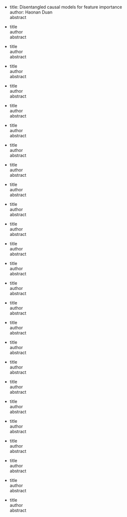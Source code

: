 * title: Disentangled causal models for feature importance      
  author: Haonan Duan     
  abstract     

* title      
  author     
  abstract    
  
* title      
  author     
  abstract     

* title      
  author     
  abstract      
  
* title      
  author     
  abstract     

* title      
  author     
  abstract       
  
* title      
  author     
  abstract     

* title      
  author     
  abstract    
  
* title      
  author     
  abstract     

* title      
  author     
  abstract      
  
* title      
  author     
  abstract     

* title      
  author     
  abstract       
  
* title      
  author     
  abstract     

* title      
  author     
  abstract    
  
* title      
  author     
  abstract     

* title      
  author     
  abstract      
  
* title      
  author     
  abstract     

* title      
  author     
  abstract         
  
* title      
  author     
  abstract     

* title      
  author     
  abstract       
  
* title      
  author     
  abstract     

* title      
  author     
  abstract    
  
* title      
  author     
  abstract     

* title      
  author     
  abstract      
  
* title      
  author     
  abstract     

* title      
  author     
  abstract      
